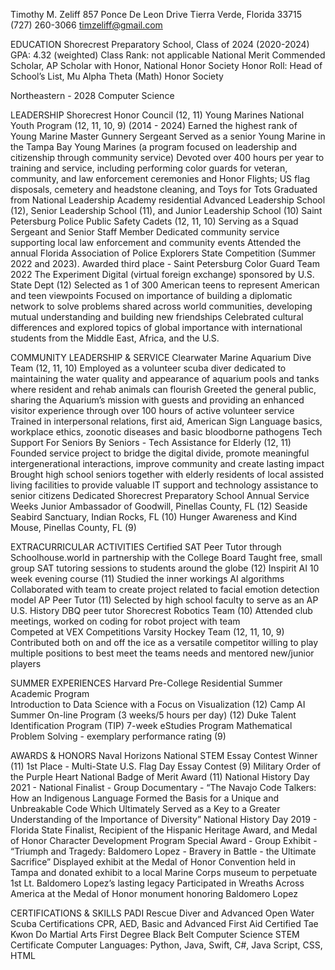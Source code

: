 Timothy M. Zeliff
857 Ponce De Leon Drive
Tierra Verde, Florida 33715
(727) 260-3066
timzeliff@gmail.com

EDUCATION
Shorecrest Preparatory School, Class of 2024 (2020-2024)
      GPA: 4.32 (weighted)   Class Rank: not applicable
National Merit Commended Scholar, AP Scholar with Honor, National Honor Society
Honor Roll: Head of School’s List, Mu Alpha Theta (Math) Honor Society

Northeastern - 2028
Computer Science

LEADERSHIP
Shorecrest Honor Council (12, 11) 
Young Marines National Youth Program (12, 11, 10, 9) (2014 - 2024)
Earned the highest rank of Young Marine Master Gunnery Sergeant
Served as a senior Young Marine in the Tampa Bay Young Marines (a program focused on leadership and citizenship through community service)
Devoted over 400 hours per year to training and service, including performing color guards for veteran, community, and law enforcement ceremonies and Honor Flights; US flag disposals, cemetery and headstone cleaning, and Toys for Tots 
Graduated from National Leadership Academy residential Advanced Leadership School (12), Senior Leadership School (11), and Junior Leadership School (10)
Saint Petersburg Police Public Safety Cadets (12, 11, 10)
Serving as a Squad Sergeant and Senior Staff Member 
Dedicated community service supporting local law enforcement and community events 
Attended the annual Florida Association of Police Explorers State Competition (Summer 2022 and 2023). Awarded third place - Saint Petersburg Color Guard Team 2022
The Experiment Digital (virtual foreign exchange) sponsored by U.S. State Dept (12)
Selected as 1 of 300 American teens to represent American and teen viewpoints
Focused on importance of building a diplomatic network to solve problems shared across world communities, developing mutual understanding and building new friendships
Celebrated cultural differences and explored topics of global importance with international students from the Middle East, Africa, and the U.S.

COMMUNITY LEADERSHIP & SERVICE
Clearwater Marine Aquarium Dive Team (12, 11, 10)
Employed as a volunteer scuba diver dedicated to maintaining the water quality and appearance of aquarium pools and tanks where resident and rehab animals can flourish 
Greeted the general public, sharing the Aquarium’s mission with guests and providing an enhanced visitor experience through over 100 hours of active volunteer service 
Trained in interpersonal relations, first aid, American Sign Language basics, workplace ethics, zoonotic diseases and basic bloodborne pathogens
Tech Support For Seniors By Seniors - Tech Assistance for Elderly (12, 11)
Founded service project to bridge the digital divide, promote meaningful intergenerational interactions, improve community and create lasting impact
Brought high school seniors together with elderly residents of local assisted living facilities to provide valuable IT support and technology assistance to senior citizens
Dedicated Shorecrest Preparatory School Annual Service Weeks
Junior Ambassador of Goodwill, Pinellas County, FL (12)
Seaside Seabird Sanctuary, Indian Rocks, FL (10)
Hunger Awareness and Kind Mouse, Pinellas County, FL (9)

EXTRACURRICULAR ACTIVITIES
Certified SAT Peer Tutor through Schoolhouse.world in partnership with the College Board
Taught free, small group SAT tutoring sessions to students around the globe (12)
Inspirit AI 10 week evening course (11)
Studied the inner workings AI algorithms
Collaborated with team to create project related to facial emotion detection model
AP Peer Tutor (11)
Selected by high school faculty to serve as an AP U.S. History DBQ peer tutor 
Shorecrest Robotics Team (10)
Attended club meetings, worked on coding for robot project with team  
Competed at VEX Competitions
Varsity Hockey Team (12, 11, 10, 9)
Contributed both on and off the ice as a versatile competitor willing to play multiple positions to best meet the teams needs and mentored new/junior players

SUMMER EXPERIENCES
Harvard Pre-College Residential Summer Academic Program  
Introduction to Data Science with a Focus on Visualization (12)
Camp AI Summer On-line Program (3 weeks/5 hours per day) (12)
Duke Talent Identification Program (TIP) 7-week eStudies Program
Mathematical Problem Solving - exemplary performance rating (9)

AWARDS & HONORS
Naval Horizons National STEM Essay Contest Winner (11)
1st Place - Multi-State U.S. Flag Day Essay Contest (9)
Military Order of the Purple Heart National Badge of Merit Award (11)
National History Day 2021 - National Finalist - Group Documentary - “The Navajo Code Talkers: How an Indigenous Language Formed the Basis for a Unique and Unbreakable Code Which Ultimately Served as a Key to a Greater Understanding of the Importance of Diversity”
National History Day 2019 - Florida State Finalist, Recipient of the Hispanic Heritage Award, and Medal of Honor Character Development Program Special Award - Group Exhibit - “Triumph and Tragedy: Baldomero Lopez - Bravery in Battle - the Ultimate Sacrifice”
Displayed exhibit at the Medal of Honor Convention held in Tampa and donated exhibit to a local Marine Corps museum to perpetuate 1st Lt. Baldomero Lopez’s lasting legacy
Participated in Wreaths Across America at the Medal of Honor monument honoring Baldomero Lopez

CERTIFICATIONS & SKILLS
PADI Rescue Diver and Advanced Open Water Scuba Certifications
CPR, AED, Basic and Advanced First Aid Certified
Tae Kwon Do Martial Arts First Degree Black Belt
Computer Science STEM Certificate
Computer Languages:
Python, Java, Swift, C#, Java Script, CSS, HTML


